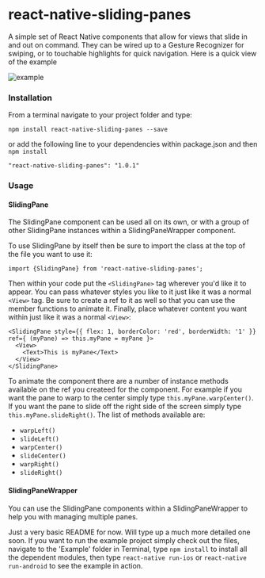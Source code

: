 # react-native-sliding-panes

A simple set of React Native components that allow for views that slide in and out on command. They can be wired up to a Gesture Recognizer for swiping, or to touchable highlights for quick navigation. Here is a quick view of the example 

![example](http://i.imgur.com/cYui5Uf.gif)

### Installation

From a terminal navigate to your project folder and type: 

`npm install react-native-sliding-panes --save`

or add the following line to your dependencies within package.json and then `npm install`

`"react-native-sliding-panes": "1.0.1"`

### Usage
#### SlidingPane

The SlidingPane component can be used all on its own, or with a group of other SlidingPane instances within a SlidingPaneWrapper component. 

To use SlidingPane by itself then be sure to import the class at the top of the file you want to use it: 

`import {SlidingPane} from 'react-native-sliding-panes';`

Then within your code put the `<SlidingPane>` tag wherever you'd like it to appear. You can pass whatever styles you like to it just like it was a normal `<View>` tag. Be sure to create a ref to it as well so that you can use the member functions to animate it. Finally, place whatever content you want within just like it was a normal `<View>`:

```
<SlidingPane style={{ flex: 1, borderColor: 'red', borderWidth: '1' }} ref={ (myPane) => this.myPane = myPane }>
  <View>
    <Text>This is myPane</Text>
  </View>
</SlidingPane>
```

To animate the component there are a number of instance methods available on the ref you createed for the component. For example if you want the pane to warp to the center simply type `this.myPane.warpCenter()`. If you want the pane to slide off the right side of the screen simply type `this.myPane.slideRight()`. The list of methods available are:

* `warpLeft()`
* `slideLeft()`
* `warpCenter()`
* `slideCenter()`
* `warpRight()`
* `slideRight()`

#### SlidingPaneWrapper

You can use the SlidingPane components within a SlidingPaneWrapper to help you with managing multiple panes. 

Just a very basic README for now. Will type up a much more detailed one soon. If you want to run the example project
simply check out the files, navigate to the 'Example' folder in Terminal, type `npm install` to install all the dependent
modules, then type `react-native run-ios` or `react-native run-android` to see the example in action. 
